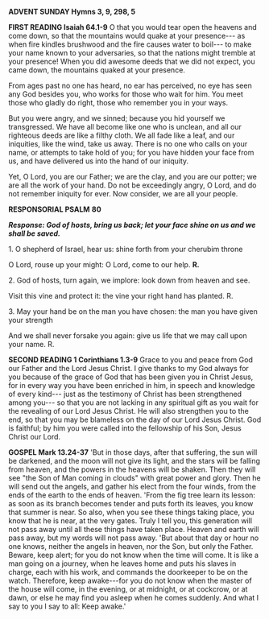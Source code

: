 **ADVENT SUNDAY Hymns 3, 9, 298, 5**

**FIRST READING Isaiah 64.1-9** O that you would tear open the heavens
and come down, so that the mountains would quake at your presence--- as
when fire kindles brushwood and the fire causes water to boil--- to make
your name known to your adversaries, so that the nations might tremble
at your presence! When you did awesome deeds that we did not expect, you
came down, the mountains quaked at your presence.

From ages past no one has heard, no ear has perceived, no eye has seen
any God besides you, who works for those who wait for him. You meet
those who gladly do right, those who remember you in your ways.

But you were angry, and we sinned; because you hid yourself we
transgressed. We have all become like one who is unclean, and all our
righteous deeds are like a filthy cloth. We all fade like a leaf, and
our iniquities, like the wind, take us away. There is no one who calls
on your name, or attempts to take hold of you; for you have hidden your
face from us, and have delivered us into the hand of our iniquity.

Yet, O Lord, you are our Father; we are the clay, and you are our
potter; we are all the work of your hand. Do not be exceedingly angry, O
Lord, and do not remember iniquity for ever. Now consider, we are all
your people.

**RESPONSORIAL PSALM** **80**

***Response: God of hosts, bring us back; let your face shine on us and
we shall be saved.***

1\. O shepherd of Israel, hear us: shine forth from your cherubim throne

O Lord, rouse up your might: O Lord, come to our help. **R.**

2\. God of hosts, turn again, we implore: look down from heaven and see.

Visit this vine and protect it: the vine your right hand has planted. R.

3\. May your hand be on the man you have chosen: the man you have given
your strength

And we shall never forsake you again: give us life that we may call upon
your name. R.

**SECOND READING 1 Corinthians 1.3-9** Grace to you and peace from God
our Father and the Lord Jesus Christ. I give thanks to my God always for
you because of the grace of God that has been given you in Christ Jesus,
for in every way you have been enriched in him, in speech and knowledge
of every kind--- just as the testimony of Christ has been strengthened
among you--- so that you are not lacking in any spiritual gift as you
wait for the revealing of our Lord Jesus Christ. He will also strengthen
you to the end, so that you may be blameless on the day of our Lord
Jesus Christ. God is faithful; by him you were called into the
fellowship of his Son, Jesus Christ our Lord.

**GOSPEL Mark 13.24-37** 'But in those days, after that suffering, the
sun will be darkened, and the moon will not give its light, and the
stars will be falling from heaven, and the powers in the heavens will be
shaken. Then they will see "the Son of Man coming in clouds" with great
power and glory. Then he will send out the angels, and gather his elect
from the four winds, from the ends of the earth to the ends of heaven.
'From the fig tree learn its lesson: as soon as its branch becomes
tender and puts forth its leaves, you know that summer is near. So also,
when you see these things taking place, you know that he is near, at the
very gates. Truly I tell you, this generation will not pass away until
all these things have taken place. Heaven and earth will pass away, but
my words will not pass away. 'But about that day or hour no one knows,
neither the angels in heaven, nor the Son, but only the Father. Beware,
keep alert; for you do not know when the time will come. It is like a
man going on a journey, when he leaves home and puts his slaves in
charge, each with his work, and commands the doorkeeper to be on the
watch. Therefore, keep awake---for you do not know when the master of
the house will come, in the evening, or at midnight, or at cockcrow, or
at dawn, or else he may find you asleep when he comes suddenly. And what
I say to you I say to all: Keep awake.'


